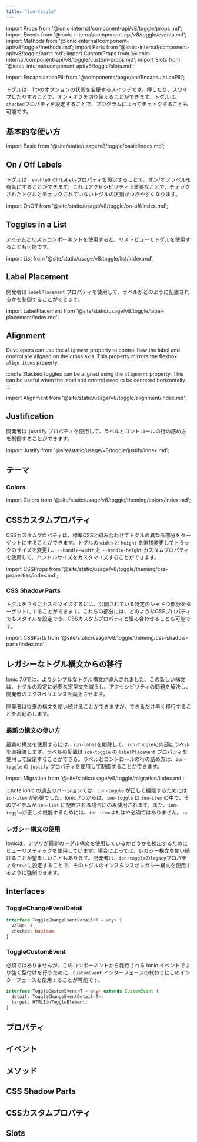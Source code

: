 ```yaml
---
title: "ion-toggle"
---
```

import Props from '@ionic-internal/component-api/v8/toggle/props.md';
import Events from '@ionic-internal/component-api/v8/toggle/events.md';
import Methods from '@ionic-internal/component-api/v8/toggle/methods.md';
import Parts from '@ionic-internal/component-api/v8/toggle/parts.md';
import CustomProps from '@ionic-internal/component-api/v8/toggle/custom-props.md';
import Slots from '@ionic-internal/component-api/v8/toggle/slots.md';

<head>
  <title>ion-toggle: Custom Toggle Button for Ionic Applications</title>
  <meta name="description" content="Toggleは、1つのオプションの状態を変更します。ion-toggleを使用して、アプリケーションのオン/オフを切り替えることができるカスタマイズ可能なトグルボタンを作成します。" />
</head>

import EncapsulationPill from '@components/page/api/EncapsulationPill';

<EncapsulationPill type="shadow" />


トグルは、1つのオプションの状態を変更するスイッチです。押したり、スワイプしたりすることで、オン・オフを切り替えることができます。トグルは、`checked`プロパティを設定することで、プログラムによってチェックすることも可能です。

## 基本的な使い方

import Basic from '@site/static/usage/v8/toggle/basic/index.md';

<Basic />


## On / Off Labels

トグルは、`enableOnOffLabels`プロパティを設定することで、オン/オフラベルを有効にすることができます。これはアクセシビリティ上重要なことで、チェックされたトグルとチェックされていないトグルの区別がつきやすくなります。

import OnOff from '@site/static/usage/v8/toggle/on-off/index.md';

<OnOff />


## Toggles in a List

[アイテム](./item)と[リスト](./list)コンポーネントを使用すると、リストビューでトグルを使用することも可能です。

import List from '@site/static/usage/v8/toggle/list/index.md';

<List />


## Label Placement

開発者は `labelPlacement` プロパティを使用して、ラベルがどのように配置されるかを制御することができます。

import LabelPlacement from '@site/static/usage/v8/toggle/label-placement/index.md';

<LabelPlacement />

## Alignment

Developers can use the `alignment` property to control how the label and control are aligned on the cross axis. This property mirrors the flexbox `align-items` property.

:::note
Stacked toggles can be aligned using the `alignment` property. This can be useful when the label and control need to be centered horizontally.
:::

import Alignment from '@site/static/usage/v8/toggle/alignment/index.md';

<Alignment />

## Justification

開発者は `justify` プロパティを使用して、ラベルとコントロールの行の詰め方を制御することができます。

import Justify from '@site/static/usage/v8/toggle/justify/index.md';

<Justify />

## テーマ

### Colors

import Colors from '@site/static/usage/v8/toggle/theming/colors/index.md';

<Colors />

## CSSカスタムプロパティ

CSSカスタムプロパティは、標準CSSと組み合わせてトグルの異なる部分をターゲットにすることができます。トグルの `width` と `height` を直接変更してトラックのサイズを変更し、`--handle-width` と `--handle-height` カスタムプロパティを使用して、ハンドルサイズをカスタマイズすることができます。

import CSSProps from '@site/static/usage/v8/toggle/theming/css-properties/index.md';

<CSSProps />

### CSS Shadow Parts

トグルをさらにカスタマイズするには、公開されている特定のシャドウ部分をターゲットにすることができます。これらの部分には、どのようなCSSプロパティでもスタイルを設定でき、CSSカスタムプロパティと組み合わせることも可能です。

import CSSParts from '@site/static/usage/v8/toggle/theming/css-shadow-parts/index.md';

<CSSParts />

## レガシーなトグル構文からの移行

Ionic 7.0では、よりシンプルなトグル構文が導入されました。この新しい構文は、トグルの設定に必要な定型文を減らし、アクセシビリティの問題を解決し、開発者のエクスペリエンスを向上させます。

開発者は従来の構文を使い続けることができますが、できるだけ早く移行することをお勧めします。

### 最新の構文の使い方

最新の構文を使用するには、`ion-label`を削除して、`ion-toggle`の内部にラベルを直接渡します。ラベルの配置は `ion-toggle` の `labelPlacement` プロパティを使用して設定することができる。ラベルとコントロールの行の詰め方は、`ion-toggle` の `justify` プロパティを使用して制御することができます。

import Migration from '@site/static/usage/v8/toggle/migration/index.md';

<Migration />
  

:::note
Ionic の過去のバージョンでは、`ion-toggle` が正しく機能するためには `ion-item` が必要でした。Ionic 7.0 からは、`ion-toggle` は `ion-item` の中で、そのアイテムが `ion-list` に配置される場合にのみ使用されます。また、`ion-toggle`が正しく機能するためには、`ion-item`はもはや必須ではありません。
:::

### レガシー構文の使用

Ionicは、アプリが最新のトグル構文を使用しているかどうかを検出するためにヒューリスティックを使用しています。場合によっては、レガシー構文を使い続けることが望ましいこともあります。開発者は、`ion-toggle`の`legacy`プロパティを`true`に設定することで、そのトグルのインスタンスがレガシー構文を使用するように強制できます。

## Interfaces

### ToggleChangeEventDetail

```typescript
interface ToggleChangeEventDetail<T = any> {
  value: T;
  checked: boolean;
}
```

### ToggleCustomEvent

必須ではありませんが、このコンポーネントから発行される Ionic イベントでより強く型付けを行うために、`CustomEvent` インターフェースの代わりにこのインターフェースを使用することが可能です。

```typescript
interface ToggleCustomEvent<T = any> extends CustomEvent {
  detail: ToggleChangeEventDetail<T>;
  target: HTMLIonToggleElement;
}
```


## プロパティ
<Props />

## イベント
<Events />

## メソッド
<Methods />

## CSS Shadow Parts
<Parts />

## CSSカスタムプロパティ
<CustomProps />

## Slots
<Slots />
